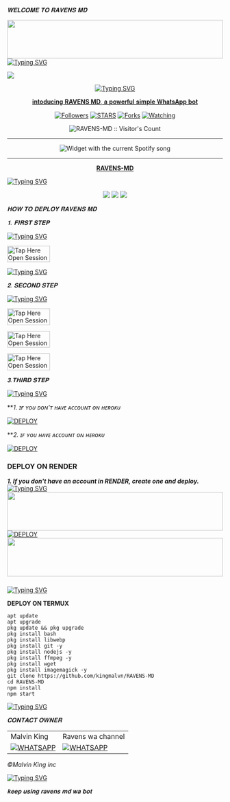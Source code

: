  *𝐖𝐄𝐋𝐂𝐎𝐌𝐄 𝐓𝐎 𝐑𝐀𝐕𝐄𝐍𝐒 𝐌𝐃*
  
  <img src="https://i.imgur.com/dBaSKWF.gif" height="90" width="100%">

 <a href="https://github.com/DenverCoder1/readme-typing-svg">
<img src="https://readme-typing-svg.herokuapp.com?font=Rockstar-ExtraBold&color=F33A6A&lines=𝐖𝐞𝐥𝐜𝐨𝐦𝐞+𝐓𝐨+𝙆𝙄𝙉𝙂╺+𝚁𝙰𝚅𝙴𝙽𝚂+𝗕𝗢𝗧.;𝙿𝙾𝚆𝙴𝚁𝙳+𝙱𝚈:+𝐌𝐑+MALVIN+𝐓𝐄𝐀𝐌;ℂ𝕣𝕖𝕒𝕥𝕖𝕕+𝕓𝕪:+𝚖𝚊𝚕𝚟𝚒𝚗+𝚔𝚒𝚗𝚐;𝐌𝐑:+☬𝔻𝔸ℝ𝕂༒𝚁𝙰𝚅𝙴𝙽𝚂࿐;🫡𝐩𝐨𝐰𝐞𝐫𝐟𝐮𝐥;😁𝐰𝐚+𝐛𝐨𝐭🌹."alt="Typing SVG" />
 
  </a><a><img src='https://files.catbox.moe/gc032j.png'/></a>
<p align="center">
<p align="center">
  <a href="https://git.io/typing-svg"><img src="https://readme-typing-svg.demolab.com?font=EB+Garamond&weight=800&size=28&duration=4000&pause=1000&random=false&width=435&lines=+•★⃝ RAVENS+MD★⃝•;MULTI-DEVICE+WHATSAPP+BOT;DEVELOPED+BY+MALVIN+KING;RELEASED+DATE+20%2F08%2F2024." alt="Typing SVG" />
</h1> 
<p align="center">𝐢𝐧𝐭𝐨𝐝𝐮𝐜𝐢𝐧𝐠 <b>RAVENS MD</b>, 𝐚 𝐩𝐨𝐰𝐞𝐫𝐟𝐮𝐥 𝐬𝐢𝐦𝐩𝐥𝐞 𝐖𝐡𝐚𝐭𝐬𝐀𝐩𝐩 𝐛𝐨𝐭 </p>

</p>
  <p align="center">
<a href="https://github.com/kingmalvn?tab=followers"><img title="Followers" src="https://img.shields.io/github/followers/kingmalvn?label=Followers&style=social"></a>
<a href="https://github.com/kingmalvn/RAVENS-MD/stargazers/"><img title="STARS" src="https://img.shields.io/github/stars/kingmalvn/RAVENS-MD?&style=social"></a>
<a href="https://github.com/kingmalvn/RAVENS-MD/network/members"><img title="Forks" src="https://img.shields.io/github/forks/kingmalvn/RAVENS-MD?style=social"></a>
<a href="https://github.com/kingmalvn/RAVENS-MD/watchers"><img title="Watching" src="https://img.shields.io/github/watchers/kingmalvn/RAVENS-MD?label=Watching&style=social"></a>

</p>
<p align="center"><img src="https://profile-counter.glitch.me/{kingmalvn}/count.svg" alt="RAVENS-MD :: Visitor's Count"/></p>

---


</a>
  <div align="center">
  <img src="https://spogit.vercel.app/api?theme=dark&black=true&scan=true" alt="Widget with the current Spotify song"  />
</div>

---

<p align="center">
  <a href="https://github.com/kingmalvn/RAVENS-MD"><b>RAVENS-MD</b></a> 
 
[![Typing SVG](https://readme-typing-svg.herokuapp.com?font=Rockstar-ExtraBold&color=green&lines=☆+Support+Deployments+on...👇👇)](https://git.io/typing-svg)
</p>

<p align="center">
  <a href="https://github.com/kingmalvn/RAVENS-MD/blob/main/temp/deploy-on-vps.md"><img src="https://img.shields.io/badge/self hosting-3d1513?style=for-the-badge&logo=serverless&logoColor=FD5750"></a>
  <a href="https://dashboard.heroku.com/new?template=https://github.com/kingmalvn/RAVENS-MD/tree/main"><img src="https://img.shields.io/badge/heroku-9d7acc?style=for-the-badge&logo=heroku&logoColor=430098"></a>
  <a href="https://youtube.com/@malvintech2"><img src="https://img.shields.io/badge/CodeSpace-green?colorA=%23ff000&colorB=%23017e40&style=for-the-badge&logo=git&logoColor=white"></a>
</
    
 
 



---





  *𝐇𝐎𝐖 𝐓𝐎 𝐃𝐄𝐏𝐋𝐎𝐘 𝐑𝐀𝐕𝐄𝐍𝐒 𝐌𝐃*

 


  *𝟏. 𝐅𝐈𝐑𝐒𝐓 𝐒𝐓𝐄𝐏* 

[![Typing SVG](https://readme-typing-svg.herokuapp.com?font=Rockstar-ExtraBold&color=green&lines=■+Fork+RAVENS-MD+Repo)](https://git.io/typing-svg)

<a href="https://github.com/kingmalvn/RAVENS-MD/fork"><img title="Tap Here Open Session Site" src="https://img.shields.io/badge/FORK THIS REPO-h?color=red&style=for-the-badge&logo=msi" width="100" height="38.45"/></a></p>

[![Typing SVG](https://readme-typing-svg.herokuapp.com?font=Rockstar-ExtraBold&color=green&lines=star✨+my+repo+if+you+like+this+bot🤖)](https://git.io/typing-svg)


   *𝟐. 𝐒𝐄𝐂𝐎𝐍𝐃 𝐒𝐓𝐄𝐏*

  


 [![Typing SVG](https://readme-typing-svg.herokuapp.com?font=Rockstar-ExtraBold&color=green&lines=GET+SESSION_ID+FOR+RAVENS-MD)](https://git.io/typing-svg)
 

<a href="https://malvin-session-0h9e.onrender.com/"><img title="Tap Here Open Session Site" src="https://img.shields.io/badge/Malvin King App-h?color=red&style=for-the-badge&logo=msi" width="100" height="38.45"/></a></p>

 

<a href="https://malvin-session-0h9e.onrender.com/qr"><img title="Tap Here Open Session Site" src="https://img.shields.io/badge/QR PAIRING CODE-h?color=blue&style=for-the-badge&logo=msi" width="100" height="38.45"/></a></p>


<a href="https://malvin-session-0h9e.onrender.com/pair"><img title="Tap Here Open Session Site" src="https://img.shields.io/badge/PAIRING CODE-h?color=green&style=for-the-badge&logo=msi" width="100" height="38.45"/></a></p>


  *𝟑.𝐓𝐇𝐈𝐑𝐃 𝐒𝐓𝐄𝐏*  
 


  [![Typing SVG](https://readme-typing-svg.herokuapp.com?font=Rockstar-ExtraBold&color=green&lines=■+DEPLOY+ON+HEROKU)](https://git.io/typing-svg)

***1. ɪғ ʏᴏᴜ ᴅᴏɴ'ᴛ ʜᴀᴠᴇ ᴀᴄᴄᴏᴜɴᴛ ᴏɴ ʜᴇʀᴏᴋᴜ*

<a
      href='https://signup.heroku.com/' target="_blank"><img alt='DEPLOY' src='https://img.shields.io/badge/CREATE-purple?style=for-the-badge&logo=heroku&logoColor=blue'/></a>


***2. ɪғ ʏᴏᴜ ʜᴀᴠᴇ ᴀᴄᴄᴏᴜɴᴛ ᴏɴ ʜᴇʀᴏᴋᴜ*

<a
      href='https://dashboard.heroku.com/new?template=https://github.com/kingmalvn/RAVENS-MD/tree/main' target="_blank"><img alt='DEPLOY' src='https://img.shields.io/badge/-DEPLOY-blue?style=for-the-badge&logo=heroku&logoColor=blue'/></a>





### DEPLOY ON RENDER

***1. If you don't have an account in RENDER, create one and deploy.***
[![Typing SVG](https://readme-typing-svg.herokuapp.com?font=Rockstar-ExtraBold&color=blue&lines=■+■+■+■+■+deploy+𝗢𝗡+RENDER)](https://git.io/typing-svg)
<img src="https://i.imgur.com/dBaSKWF.gif" height="90" width="100%">
   <br>
    <a href='https://dashboard.render.com/select-repo?type=web' target="_darkblue"><img alt='DEPLOY' src='https://img.shields.io/badge/-DEPLOY-blue?style=for-the-badge&logo=render&logoColor=white'/></a>
<img src="https://i.imgur.com/dBaSKWF.gif" height="90" width="100%">

   ###

[![Typing SVG](https://readme-typing-svg.herokuapp.com?font=Rockstar-ExtraBold&color=blue&lines=■+■+■+■+■+in+progress+on+termux)](https://git.io/typing-svg)
 


 **DEPLOY ON TERMUX**
 ```   
apt update
apt upgrade
pkg update && pkg upgrade
pkg install bash
pkg install libwebp
pkg install git -y
pkg install nodejs -y 
pkg install ffmpeg -y 
pkg install wget
pkg install imagemagick -y
git clone https://github.com/kingmalvn/RAVENS-MD 
cd RAVENS-MD 
npm install
npm start
```



[![Typing SVG](https://readme-typing-svg.herokuapp.com?font=Rockstar-ExtraBold&color=blue&lines=■+■+contact+RAVENS-MD+Owner+on😁👇)](https://git.io/typing-svg)
 
 *𝐂𝐎𝐍𝐓𝐀𝐂𝐓 𝐎𝐖𝐍𝐄𝐑*

<table>
  <tr>
    <td>Malvin King</td>
    <td>Ravens wa channel</td>
  </tr>
  <tr>
    <td><a href='https://wa.me/263714757857' target="_blank"><img alt='WHATSAPP' src='https://img.shields.io/badge/Wa Me Here-black?style=for-the-badge&logo=whatsapp&logoColor=green'/></a>

   <td><a href='https://whatsapp.com/channel/0029Vac8SosLY6d7CAFndv3Z' target="_blank"><img alt='WHATSAPP' src='https://img.shields.io/badge/WhatsApp Channel Support-black?style=for-the-badge&logo=whatsapp&logoColor=green'/></a>
</td>
  </tr>
</table>


 *©Malvin King inc*

[![Typing SVG](https://readme-typing-svg.herokuapp.com?font=Rockstar-ExtraBold&color=green&lines=■+■+■+■+keep+using+RAVENS-MD)](https://git.io/typing-svg)
 




   *𝐤𝐞𝐞𝐩 𝐮𝐬𝐢𝐧𝐠 𝐫𝐚𝐯𝐞𝐧𝐬 𝐦𝐝 𝐰𝐚 𝐛𝐨𝐭*

   

